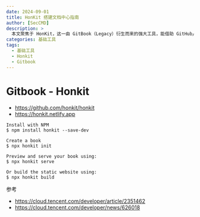 ```yaml
---
date: 2024-09-01
title: HonKit 搭建文档中心指南
author: [SecCMD]
description: >
  本文聚焦于 HonKit，这一由 GitBook（Legacy）衍生而来的强大工具，能借助 GitHub/Git 和 Markdown（或 AsciiDoc）构建精美书籍、文档。详细介绍其安装步骤，如通过 NPM 安装依赖、初始化项目等，同时提供创建书籍、预览、构建静态网站的操作指令。
categories: 基础工具
tags:
  - 基础工具
  - Honkit
  - Gitbook
---
```


# Gitbook - Honkit

- https://github.com/honkit/honkit
- https://honkit.netlify.app

```
Install with NPM
$ npm install honkit --save-dev

Create a book
$ npx honkit init

Preview and serve your book using:
$ npx honkit serve

Or build the static website using:
$ npx honkit build
```

参考
* https://cloud.tencent.com/developer/article/2351462
* https://cloud.tencent.com/developer/news/626018
